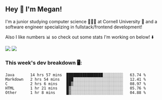 ## Hey 👋 I'm Megan! 
I'm a junior studying computer science 👩🏻‍💻 at Cornell University 🐻 and a software engineer specializing in fullstack/frontend development!

Also I like numbers 📊 so check out some stats I'm working on below! ⬇️

<img src="https://github-readme-stats.meganyin13.vercel.app/api?username=meganyin13&show_icons=true&hide=stars&count_private=true" />

<img src="https://github-readme-stats.meganyin13.vercel.app/api/top-langs/?username=meganyin13&layout=compact&hide=Jupyter%20Notebook" />

### This week's dev breakdown 🖥:
<!--START_SECTION:waka-->
```text
Java       14 hrs 57 mins  ████████████████░░░░░░░░░   63.74 % 
Markdown   2 hrs 54 mins   ███░░░░░░░░░░░░░░░░░░░░░░   12.41 % 
C          2 hrs 6 mins    ██▒░░░░░░░░░░░░░░░░░░░░░░   08.97 % 
HTML       1 hr 21 mins    █▒░░░░░░░░░░░░░░░░░░░░░░░   05.76 % 
Other      1 hr 8 mins     █▒░░░░░░░░░░░░░░░░░░░░░░░   04.88 % 
```
<!--END_SECTION:waka-->
